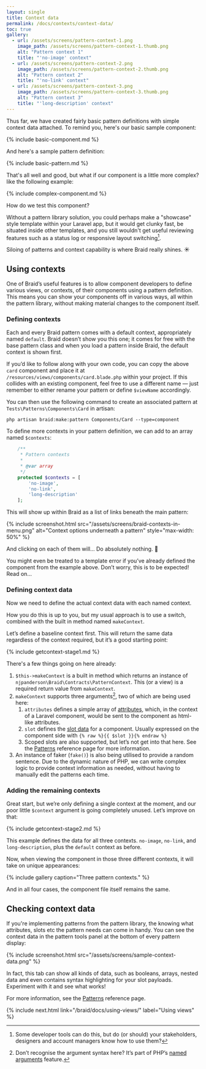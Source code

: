 ```yaml
---
layout: single
title: Context data
permalink: /docs/contexts/context-data/
toc: true
gallery:
  - url: /assets/screens/pattern-context-1.png
    image_path: /assets/screens/pattern-context-1.thumb.png
    alt: "Pattern context 1"
    title: "'no-image' context"
  - url: /assets/screens/pattern-context-2.png
    image_path: /assets/screens/pattern-context-2.thumb.png
    alt: "Pattern context 2"
    title: "'no-link' context"
  - url: /assets/screens/pattern-context-3.png
    image_path: /assets/screens/pattern-context-3.thumb.png
    alt: "Pattern context 3"
    title: "'long-description' context"
---
```


Thus far, we have created fairly basic pattern definitions with simple context data attached. To remind you, here's our basic sample component:

{% include basic-component.md %}

And here's a sample pattern definition:

{% include basic-pattern.md %}

That's all well and good, but what if our component is a little more complex? like the following example:

{% include complex-component.md %}

How do we test this component?

Without a pattern library solution, you could perhaps make a "showcase" style template within your Laravel app, but it would get clunky fast, be situated inside other templates, and you still wouldn't get useful reviewing features such as a status log or responsive layout switching[^1].

Siloing of patterns and context capability is where Braid really shines. ☀️

## Using contexts
One of Braid’s useful features is to allow component developers to define various views, or contexts, of their components using a pattern definition. This means you can show your components off in various ways, all within the pattern library, without making material changes to the component itself.

### Defining contexts
Each and every Braid pattern comes with a default context, appropriately named `default`. Braid doesn’t show you this one; it comes for free with the base pattern class and when you load a pattern inside Braid, the default context is shown first.

If you’d like to follow along with your own code, you can copy the above `card` component and place it at `/resources/views/components/card.blade.php` within your project. If this collides with an existing component, feel free to use a different name — just remember to either rename your pattern or define `$viewName` accordingly.

You can then use the following command to create an associated pattern at `Tests\Patterns\Components\Card` in artisan:

```shell
php artisan braid:make:pattern Components/Card --type=component
```

To define more contexts in your pattern definition, we can add to an array named `$contexts`:

```php
    /**
     * Pattern contexts
     *
     * @var array
     */
    protected $contexts = [
        'no-image',
        'no-link',
        'long-description'
    ];
```

This will show up within Braid as a list of links beneath the main pattern:

{% include screenshot.html src="/assets/screens/braid-contexts-in-menu.png" alt="Context options underneath a pattern" style="max-width: 50%" %}

And clicking on each of them will... Do absolutely nothing. 🤨

You might even be treated to a template error if you’ve already defined the component from the example above. Don’t worry, this is to be expected! Read on&hellip;

### Defining context data
Now we need to define the actual context data with each named context.

How you do this is up to you, but my usual approach is to use a switch, combined with the built in method named `makeContext`.

Let’s define a baseline context first. This will return the same data regardless of the context required, but it’s a good starting point:

{% include getcontext-stage1.md %}

There's a few things going on here already:

 1. `$this->makeContext` is a built in method which returns an instance of `njpanderson\Braid\Contracts\PatternContext`. This (or a view) is a required return value from `makeContext`.
 2. `makeContext` supports three arguments[^2], two of which are being used here:
    1. `attributes` defines a simple array of [attributes](https://laravel.com/docs/11.x/blade#component-attributes), which, in the context of a Laravel component, would be sent to the component as html-like attributes.
    2. `slot` defines the [slot data](https://laravel.com/docs/11.x/blade#slots) for a component. Usually expressed on the component side with `{% raw %}{{ $slot }}{% endraw %}`
    3. Scoped slots are also supported, but let’s not get into that here. See the [Patterns](/braid/docs/reference/patterns/) reference page for more information.
 3. An instance of faker (`fake()`) is also being utilised to provide a random sentence. Due to the dynamic nature of PHP, we can write complex logic to provide context information as needed, without having to manually edit the patterns each time.

### Adding the remaining contexts
Great start, but we’re only defining a single context at the moment, and our poor little `$context` argument is going completely unused. Let’s improve on that:

{% include getcontext-stage2.md %}

This example defines the data for all three contexts. `no-image`, `no-link`, and `long-description`, plus the `default` context as before.

Now, when viewing the component in those three different contexts, it will take on unique appearances:

{% include gallery caption="Three pattern contexts." %}

And in all four cases, the component file itself remains the same.

## Checking context data
If you're implementing patterns from the pattern library, the knowing what attributes, slots etc the pattern needs can come in handy. You can see the context data in the pattern tools panel at the bottom of every pattern display:

{% include screenshot.html src="/assets/screens/sample-context-data.png" %}

In fact, this tab can show all kinds of data, such as booleans, arrays, nested data and even contains syntax highlighting for your slot payloads. Experiment with it and see what works!

For more information, see the [Patterns](/braid/docs/reference/patterns/) reference page.

{% include next.html link="/braid/docs/using-views/" label="Using views" %}

[^1]: Some developer tools can do this, but do (or should) your stakeholders, designers and account managers know how to use them?
[^2]: Don’t recognise the argument syntax here? It’s part of PHP’s [named arguments](https://www.php.net/manual/en/functions.arguments.php#functions.named-arguments) feature.
